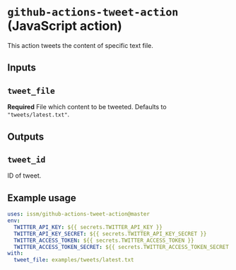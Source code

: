 # `github-actions-tweet-action` (JavaScript action)

This action tweets the content of specific text file.

## Inputs

## `tweet_file`

**Required** File which content to be tweeted. Defaults to `"tweets/latest.txt"`.

## Outputs

## `tweet_id`

ID of tweet.

## Example usage

```yaml
uses: issm/github-actions-tweet-action@master
env:
  TWITTER_API_KEY: ${{ secrets.TWITTER_API_KEY }}
  TWITTER_API_KEY_SECRET: ${{ secrets.TWITTER_API_KEY_SECRET }}
  TWITTER_ACCESS_TOKEN: ${{ secrets.TWITTER_ACCESS_TOKEN }}
  TWITTER_ACCESS_TOKEN_SECRET: ${{ secrets.TWITTER_ACCESS_TOKEN_SECRET }}
with:
  tweet_file: examples/tweets/latest.txt
```

